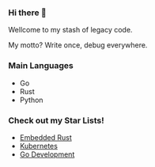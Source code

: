 ### Hi there 👋

Wellcome to my stash of legacy code. 
  
My motto? Write once, debug everywhere.

### Main Languages

- Go
- Rust
- Python

### Check out my Star Lists!

- [Embedded Rust](https://github.com/stars/Nifri2/lists/rust-embedded)
- [Kubernetes](https://github.com/stars/Nifri2/lists/kubernetes)
- [Go Development](https://github.com/stars/Nifri2/lists/go-dev)
<!--
**Nifri2/Nifri2** is a ✨ _special_ ✨ repository because its `README.md` (this file) appears on your GitHub profile.

Here are some ideas to get you started:

- 🔭 I’m currently working on ...
- 🌱 I’m currently learning ...
- 👯 I’m looking to collaborate on ...
- 🤔 I’m looking for help with ...
- 💬 Ask me about ...
- 📫 How to reach me: ...
- 😄 Pronouns: ...
- ⚡ Fun fact: ...
-->
